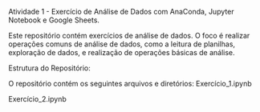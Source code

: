 Atividade 1 - Exercício de Análise de Dados com AnaConda, Jupyter Notebook e Google Sheets.

Este repositório contém exercícios de análise de dados. O foco é realizar operações comuns de análise de dados, como a leitura de planilhas, exploração de dados, e realização de operações básicas de análise.

Estrutura do Repositório:

O repositório contém os seguintes arquivos e diretórios:
Exercício_1.ipynb

Exercício_2.ipynb
